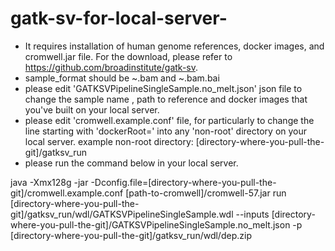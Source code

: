 # gatk-sv-for-local-server-
- It requires installation of human genome references, docker images, and cromwell.jar file.  For the download, please refer to https://github.com/broadinstitute/gatk-sv.  
- sample_format should be ~.bam and ~.bam.bai
- please edit 'GATKSVPipelineSingleSample.no_melt.json' json file to change the sample name , path to reference and docker images that you've built on your local server. 
- please edit 'cromwell.example.conf' file, for particularly to change the line starting with 'dockerRoot=' into any 'non-root' directory on your local server. example non-root directory: [directory-where-you-pull-the-git]/gatksv_run
- please run the command below in your local server.

java -Xmx128g -jar  -Dconfig.file=[directory-where-you-pull-the-git]/cromwell.example.conf [path-to-cromwell]/cromwell-57.jar run [directory-where-you-pull-the-git]/gatksv_run/wdl/GATKSVPipelineSingleSample.wdl --inputs [directory-where-you-pull-the-git]/GATKSVPipelineSingleSample.no_melt.json -p [directory-where-you-pull-the-git]/gatksv_run/wdl/dep.zip

